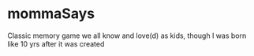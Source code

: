 # mommaSays
Classic memory game we all know and love(d) as kids, though I was born like 10 yrs after it was created
